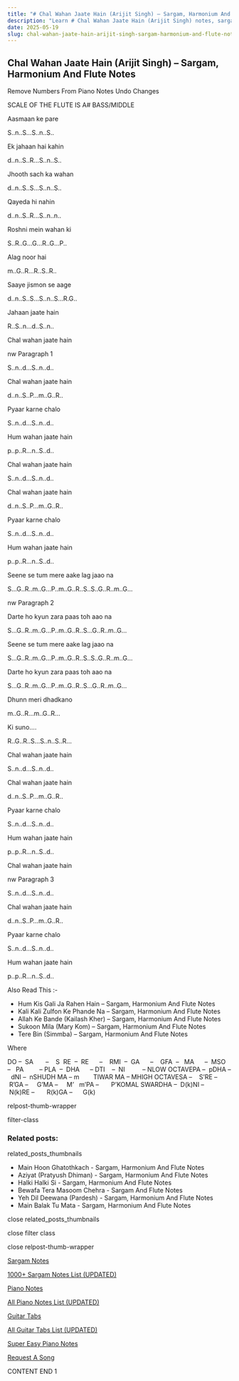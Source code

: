 ```yaml
---
title: "# Chal Wahan Jaate Hain (Arijit Singh) – Sargam, Harmonium And Flute Notes"
description: "Learn # Chal Wahan Jaate Hain (Arijit Singh) notes, sargam, harmonium notations and flute notes. Easy step-by-step tutorial for beginners."
date: 2025-05-19
slug: chal-wahan-jaate-hain-arijit-singh-sargam-harmonium-and-flute-notes
---
```


## Chal Wahan Jaate Hain (Arijit Singh) – Sargam, Harmonium And Flute Notes

Remove Numbers From Piano Notes
Undo Changes

SCALE OF THE FLUTE IS A# BASS/MIDDLE

Aasmaan ke pare

S..n..S…S..n..S..

Ek jahaan hai kahin

d..n..S..R…S..n..S..

Jhooth sach ka wahan

d..n..S..S…S..n..S..

Qayeda hi nahin

d..n..S..R…S..n..n..

Roshni mein wahan ki

S..R..G…G…R..G…P..

Alag noor hai

m..G..R…R..S..R..

Saaye jismon se aage

d..n..S..S…S..n..S…R.G..

Jahaan jaate hain

R..S..n…d..S..n..

Chal wahan jaate hain

nw Paragraph 1

S..n..d…S..n..d..

Chal wahan jaate hain

d..n..S..P…m..G..R..

Pyaar karne chalo

S..n..d…S..n..d..

Hum wahan jaate hain

p..p..R…n..S..d..

Chal wahan jaate hain

S..n..d…S..n..d..

Chal wahan jaate hain

d..n..S..P…m..G..R..

Pyaar karne chalo

S..n..d…S..n..d..

Hum wahan jaate hain

p..p..R…n..S..d..

Seene se tum mere aake lag jaao na

S…G..R..m..G…P..m..G..R..S..S..G..R..m..G…

nw Paragraph 2

Darte ho kyun zara paas toh aao na

S…G..R..m..G…P..m..G..R..S…G..R..m..G…

Seene se tum mere aake lag jaao na

S…G..R..m..G…P..m..G..R..S..S..G..R..m..G…

Darte ho kyun zara paas toh aao na

S…G..R..m..G…P..m..G..R..S…G..R..m..G…

Dhunn meri dhadkano

m..G..R…m..G..R…

Ki suno….

R..G..R..S…S..n..S..R…

Chal wahan jaate hain

S..n..d…S..n..d..

Chal wahan jaate hain

d..n..S..P…m..G..R..

Pyaar karne chalo

S..n..d…S..n..d..

Hum wahan jaate hain

p..p..R…n..S..d..

Chal wahan jaate hain

nw Paragraph 3

S..n..d…S..n..d..

Chal wahan jaate hain

d..n..S..P…m..G..R..

Pyaar karne chalo

S..n..d…S..n..d..

Hum wahan jaate hain

p..p..R…n..S..d..

Also Read This :-

* Hum Kis Gali Ja Rahen Hain – Sargam, Harmonium And Flute Notes
* Kali Kali Zulfon Ke Phande Na – Sargam, Harmonium And Flute Notes
* Allah Ke Bande (Kailash Kher) – Sargam, Harmonium And Flute Notes
* Sukoon Mila (Mary Kom) – Sargam, Harmonium And Flute Notes
* Tere Bin (Simmba) – Sargam, Harmonium And Flute Notes

Where

DO –  SA       –    S  RE  –  RE      –    RMI  –  GA      –    GFA  –   MA      –  MSO  –   PA         – PLA  –  DHA      – DTI    –  NI          – NLOW OCTAVEPA –  pDHA –  dNI –  nSHUDH MA – m        TIWAR MA – MHIGH OCTAVESA –    S’RE –     R’GA –     G’MA –     M’   m’PA –       P’KOMAL SWARDHA –  D(k)NI –       N(k)RE –       R(k)GA –      G(k)

relpost-thumb-wrapper

filter-class

### Related posts:

related_posts_thumbnails

* Main Hoon Ghatothkach - Sargam, Harmonium And Flute Notes
* Aziyat (Pratyush Dhiman) - Sargam, Harmonium And Flute Notes
* Halki Halki Si - Sargam, Harmonium And Flute Notes
* Bewafa Tera Masoom Chehra - Sargam And Flute Notes
* Yeh Dil Deewana (Pardesh) - Sargam, Harmonium And Flute Notes
* Main Balak Tu Mata - Sargam, Harmonium And Flute Notes

close related_posts_thumbnails

close filter class

close relpost-thumb-wrapper

[Sargam Notes](/sargam-notes.html)

[1000+ Sargam Notes List (UPDATED)](/all-songs-list-sargam-notes.html)

[Piano Notes](/piano-notes.html)

[All Piano Notes List (UPDATED)](/all-songs-list-piano-notes.html)

[Guitar Tabs](/guitar-tabs.html)

[All Guitar Tabs List (UPDATED)](/all-songs-list-guitar-tabs.html)

[Super Easy Piano Notes](https://studywall.in/)

[Request A Song](/request-a-song.html)

CONTENT END 1

